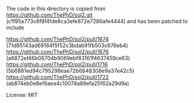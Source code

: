The code in this directory is copied from https://github.com/ThePhD/sol2.git (c1f95a773c6f8f4fde8ca3efe872e7286afe4444) and has been patched to include

https://github.com/ThePhD/sol2/pull/1674 (71d85143ad69164f5f52c3bdab91fb503c676eb4)
https://github.com/ThePhD/sol2/pull/1676 (a6872ef46b08704b9069ebf83161f4637459ce63)
https://github.com/ThePhD/sol2/pull/1716 (5b6881ed94c795298eae72b6848308e9a37e42c5)
https://github.com/ThePhD/sol2/pull/1722 (ab874eb0e8ef8aea4c10074a89efa25f62a29d9a)

License: MIT

